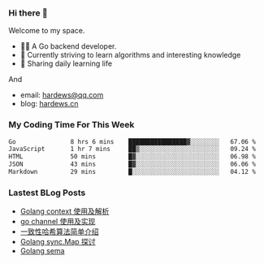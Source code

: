 ### Hi there 👋
Welcome to my space.

- 👨‍🦲 A Go backend developer. 
- 📕 Currently striving to learn algorithms and interesting knowledge
- 💪 Sharing daily learning life

And
- email: hardews@qq.com
- blog: [hardews.cn](hardews.cn)

### My Coding Time For This Week
<!--START_SECTION:waka-->

```txt
Go               8 hrs 6 mins    ████████████████▓░░░░░░░░   67.06 %
JavaScript       1 hr 7 mins     ██▒░░░░░░░░░░░░░░░░░░░░░░   09.24 %
HTML             50 mins         █▓░░░░░░░░░░░░░░░░░░░░░░░   06.98 %
JSON             43 mins         █▓░░░░░░░░░░░░░░░░░░░░░░░   06.06 %
Markdown         29 mins         █░░░░░░░░░░░░░░░░░░░░░░░░   04.12 %
```

<!--END_SECTION:waka-->

### Lastest BLog Posts
<!-- BLOG-POST-LIST:START -->
- [Golang context 使用及解析](https://hardews.cn/blog/golang-context)
- [go channel 使用及实现](https://hardews.cn/blog/go-channel)
- [一致性哈希算法简单介绍](https://hardews.cn/blog/consistent-hash)
- [Golang sync.Map 探讨](https://hardews.cn/blog/golang-sync-map)
- [Golang sema](https://hardews.cn/blog/golang-sema)
<!-- BLOG-POST-LIST:END -->

<!--
**Hardews/Hardews** is a ✨ _special_ ✨ repository because its `README.md` (this file) appears on your GitHub profile.

Here are some ideas to get you started:

- 🔭 I’m currently working on ...
- 🌱 I’m currently learning ...
- 👯 I’m looking to collaborate on ...
- 🤔 I’m looking for help with ...
- 💬 Ask me about ...
- 📫 How to reach me: ...
- 😄 Pronouns: ...
- ⚡ Fun fact: ...
-->
